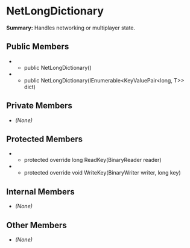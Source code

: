 # NetLongDictionary

**Summary:** Handles networking or multiplayer state.

## Public Members
- - public NetLongDictionary()
- - public NetLongDictionary(IEnumerable<KeyValuePair<long, T>> dict)

## Private Members
- *(None)*

## Protected Members
- - protected override long ReadKey(BinaryReader reader)
- - protected override void WriteKey(BinaryWriter writer, long key)

## Internal Members
- *(None)*

## Other Members
- *(None)*
